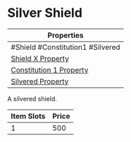 # Silver Shield

| Properties                                                               |
| ------------------------------------------------------------------------ |
| #Shield #Constitution1 #Silvered                                         |
| [Shield X Property](../Armor%20Properties/Shield%20X%20Property.md)                 |
| [Constitution 1 Property](../Armor%20Properties/Constitution%20X%20Property.md) |
| [Silvered Property](../../../Material%20Properties/Silvered%20Property.md)    |
A silvered shield.

| Item Slots | Price |
| ---------- | ----- |
| 1          | 500   |
